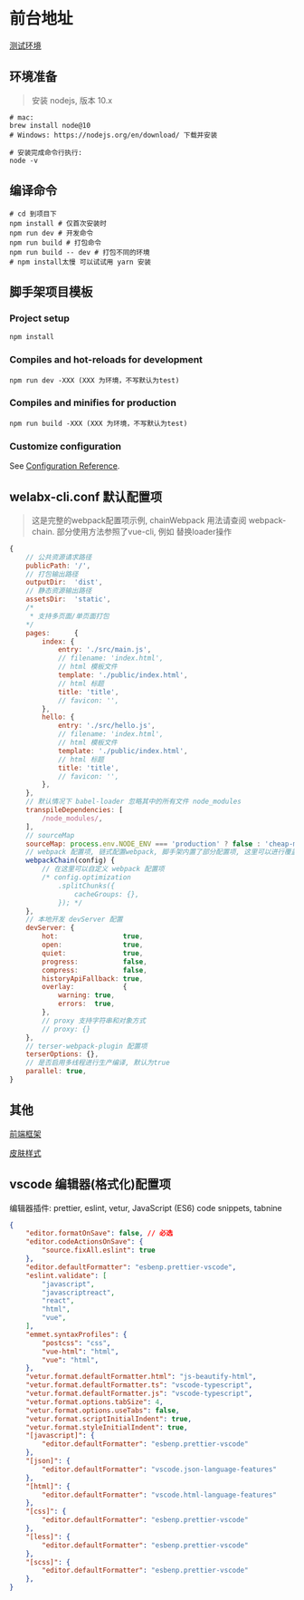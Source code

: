 
# 前台地址

[测试环境](http://xxx.com/xxx-website/)

## 环境准备

> 安装 nodejs, 版本 10.x

```shell
# mac:
brew install node@10
# Windows: https://nodejs.org/en/download/ 下载并安装

# 安装完成命令行执行:
node -v
```

## 编译命令

```shell
# cd 到项目下
npm install # 仅首次安装时
npm run dev # 开发命令
npm run build # 打包命令
npm run build -- dev # 打包不同的环境
# npm install太慢 可以试试用 yarn 安装
```

## 脚手架项目模板

### Project setup

```shell
npm install
```

### Compiles and hot-reloads for development

```shell
npm run dev -XXX (XXX 为环境，不写默认为test)
```

### Compiles and minifies for production

```shell
npm run build -XXX (XXX 为环境，不写默认为test)
```

### Customize configuration

See [Configuration Reference](https://cli.vuejs.org/config/).

## welabx-cli.conf 默认配置项

> 这是完整的webpack配置项示例, chainWebpack 用法请查阅 webpack-chain.
> 部分使用方法参照了vue-cli, 例如 替换loader操作

```js
{
    // 公共资源请求路径
    publicPath: '/',
    // 打包输出路径
    outputDir:  'dist',
    // 静态资源输出路径
    assetsDir:  'static',
    /*
     * 支持多页面/单页面打包
    */
    pages:      {
        index: {
            entry: './src/main.js',
            // filename: 'index.html',
            // html 模板文件
            template: './public/index.html',
            // html 标题
            title: 'title',
            // favicon: '',
        },
        hello: {
            entry: './src/hello.js',
            // filename: 'index.html',
            // html 模板文件
            template: './public/index.html',
            // html 标题
            title: 'title',
            // favicon: '',
        },
    },
    // 默认情况下 babel-loader 忽略其中的所有文件 node_modules
    transpileDependencies: [
        /node_modules/,
    ],
    // sourceMap
    sourceMap: process.env.NODE_ENV === 'production' ? false : 'cheap-module-eval-source-map',
    // webpack 配置项, 链式配置webpack, 脚手架内置了部分配置项, 这里可以进行覆盖, 优先级最高!
    webpackChain(config) {
        // 在这里可以自定义 webpack 配置项
        /* config.optimization
            .splitChunks({
                cacheGroups: {},
            }); */
    },
    // 本地开发 devServer 配置
    devServer: {
        hot:                true,
        open:               true,
        quiet:              true,
        progress:           false,
        compress:           false,
        historyApiFallback: true,
        overlay:            {
            warning: true,
            errors:  true,
        },
        // proxy 支持字符串和对象方式
        // proxy: {}
    },
    // terser-webpack-plugin 配置项
    terserOptions: {},
    // 是否启用多线程进行生产编译, 默认为true
    parallel: true,
}
```

## 其他

[前端框架](https://element.eleme.cn/#/zh-CN)

[皮肤样式](https://sleek.tafcoder.com/form-advance.html)

## vscode 编辑器(格式化)配置项

编辑器插件: prettier, eslint, vetur, JavaScript (ES6) code snippets, tabnine

```json
{
    "editor.formatOnSave": false, // 必选
    "editor.codeActionsOnSave": {
        "source.fixAll.eslint": true
    },
    "editor.defaultFormatter": "esbenp.prettier-vscode",
    "eslint.validate": [
        "javascript",
        "javascriptreact",
        "react",
        "html",
        "vue",
    ],
    "emmet.syntaxProfiles": {
        "postcss": "css",
        "vue-html": "html",
        "vue": "html",
    },
    "vetur.format.defaultFormatter.html": "js-beautify-html",
    "vetur.format.defaultFormatter.ts": "vscode-typescript",
    "vetur.format.defaultFormatter.js": "vscode-typescript",
    "vetur.format.options.tabSize": 4,
    "vetur.format.options.useTabs": false,
    "vetur.format.scriptInitialIndent": true,
    "vetur.format.styleInitialIndent": true,
    "[javascript]": {
        "editor.defaultFormatter": "esbenp.prettier-vscode"
    },
    "[json]": {
        "editor.defaultFormatter": "vscode.json-language-features"
    },
    "[html]": {
        "editor.defaultFormatter": "vscode.html-language-features"
    },
    "[css]": {
        "editor.defaultFormatter": "esbenp.prettier-vscode"
    },
    "[less]": {
        "editor.defaultFormatter": "esbenp.prettier-vscode"
    },
    "[scss]": {
        "editor.defaultFormatter": "esbenp.prettier-vscode"
    },
}
```
